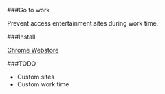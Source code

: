 ###Go to work

Prevent access entertainment sites during work time.


###Install

[Chrome Webstore](https://chrome.google.com/webstore/detail/go-back-to-work/fmdgnofmkapmkhcnpoimihphblbcpjmk)

###TODO

+ Custom sites
+ Custom work time
